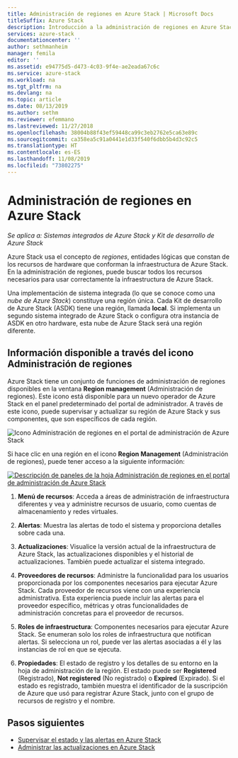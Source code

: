 ```yaml
---
title: Administración de regiones en Azure Stack | Microsoft Docs
titleSuffix: Azure Stack
description: Introducción a la administración de regiones en Azure Stack.
services: azure-stack
documentationcenter: ''
author: sethmanheim
manager: femila
editor: ''
ms.assetid: e94775d5-d473-4c03-9f4e-ae2eada67c6c
ms.service: azure-stack
ms.workload: na
ms.tgt_pltfrm: na
ms.devlang: na
ms.topic: article
ms.date: 08/13/2019
ms.author: sethm
ms.reviewer: efemmano
ms.lastreviewed: 11/27/2018
ms.openlocfilehash: 38004b88f43ef59448ca99c3eb2762e5ca63e89c
ms.sourcegitcommit: ca358ea5c91a0441e1d33f540f6dbb5b4d3c92c5
ms.translationtype: HT
ms.contentlocale: es-ES
ms.lasthandoff: 11/08/2019
ms.locfileid: "73802275"
---
```

# <a name="region-management-in-azure-stack"></a>Administración de regiones en Azure Stack

*Se aplica a: Sistemas integrados de Azure Stack y Kit de desarrollo de Azure Stack*

Azure Stack usa el concepto de *regiones*, entidades lógicas que constan de los recursos de hardware que conforman la infraestructura de Azure Stack. En la administración de regiones, puede buscar todos los recursos necesarios para usar correctamente la infraestructura de Azure Stack.

Una implementación de sistema integrada (lo que se conoce como una *nube de Azure Stack*) constituye una región única. Cada Kit de desarrollo de Azure Stack (ASDK) tiene una región, llamada **local**. Si implementa un segundo sistema integrado de Azure Stack o configura otra instancia de ASDK en otro hardware, esta nube de Azure Stack será una región diferente.

## <a name="information-available-through-the-region-management-tile"></a>Información disponible a través del icono Administración de regiones

Azure Stack tiene un conjunto de funciones de administración de regiones disponibles en la ventana **Region management** (Administración de regiones). Este icono está disponible para un nuevo operador de Azure Stack en el panel predeterminado del portal de administrador. A través de este icono, puede supervisar y actualizar su región de Azure Stack y sus componentes, que son específicos de cada región.

![Icono Administración de regiones en el portal de administración de Azure Stack](media/azure-stack-region-management/image1.png)

Si hace clic en una región en el icono **Region Management** (Administración de regiones), puede tener acceso a la siguiente información:

[![Descripción de paneles de la hoja Administración de regiones en el portal de administración de Azure Stack](media/azure-stack-region-management/regionssm.png "Hoja Administración de regiones en el portal de administración de Azure Stack")](media/azure-stack-region-management/regions.png#lightbox)

1. **Menú de recursos**: Acceda a áreas de administración de infraestructura diferentes y vea y administre recursos de usuario, como cuentas de almacenamiento y redes virtuales.

2. **Alertas**: Muestra las alertas de todo el sistema y proporciona detalles sobre cada una.

3. **Actualizaciones**: Visualice la versión actual de la infraestructura de Azure Stack, las actualizaciones disponibles y el historial de actualizaciones. También puede actualizar el sistema integrado.

4. **Proveedores de recursos**: Administre la funcionalidad para los usuarios proporcionada por los componentes necesarios para ejecutar Azure Stack. Cada proveedor de recursos viene con una experiencia administrativa. Esta experiencia puede incluir las alertas para el proveedor específico, métricas y otras funcionalidades de administración concretas para el proveedor de recursos.

5. **Roles de infraestructura**: Componentes necesarios para ejecutar Azure Stack. Se enumeran solo los roles de infraestructura que notifican alertas. Si selecciona un rol, puede ver las alertas asociadas a él y las instancias de rol en que se ejecuta.

6. **Propiedades**: El estado de registro y los detalles de su entorno en la hoja de administración de la región. El estado puede ser **Registered** (Registrado), **Not registered** (No registrado) o **Expired** (Expirado). Si el estado es registrado, también muestra el identificador de la suscripción de Azure que usó para registrar Azure Stack, junto con el grupo de recursos de registro y el nombre.

## <a name="next-steps"></a>Pasos siguientes

- [Supervisar el estado y las alertas en Azure Stack](azure-stack-monitor-health.md)
- [Administrar las actualizaciones en Azure Stack](azure-stack-updates.md)
